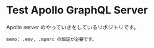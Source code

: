 # Test Apollo GraphQL Server

Apollo server のやっていきをしているリポジトリです。

```
memo: .env, .npmrc の設定が必要です。
```

